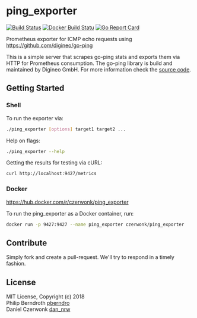 # ping_exporter
[![Build Status](https://travis-ci.org/czerwonk/ping_exporter.svg)](https://travis-ci.org/czerwonk/ping_exporter)
[![Docker Build Statu](https://img.shields.io/docker/build/czerwonk/ping_exporter.svg)](https://hub.docker.com/r/czerwonk/ping_exporter/builds)
[![Go Report Card](https://goreportcard.com/badge/github.com/czerwonk/ping_exporter)](https://goreportcard.com/report/github.com/czerwonk/ping_exporter)

Prometheus exporter for ICMP echo requests using https://github.com/digineo/go-ping

This is a simple server that scrapes go-ping stats and exports them via HTTP for
Prometheus consumption. The go-ping library is build and maintained by Digineo GmbH.
For more information check the [source code][go-ping].

[go-ping]: https://github.com/digineo/go-ping

## Getting Started

### Shell

To run the exporter via:

```bash
./ping_exporter [options] target1 target2 ...
```

Help on flags:

```bash
./ping_exporter --help
```

Getting the results for testing via cURL:

```bash
curl http://localhost:9427/metrics
```

### Docker

https://hub.docker.com/r/czerwonk/ping_exporter

To run the ping_exporter as a Docker container, run:

```bash
docker run -p 9427:9427 --name ping_exporter czerwonk/ping_exporter
```


## Contribute

Simply fork and create a pull-request. We'll try to respond in a timely fashion.

## License

MIT License, Copyright (c) 2018  
Philip Berndroth [pberndro](https://twitter.com/pberndro)  
Daniel Czerwonk [dan_nrw](https://twitter.com/dan_nrw)
